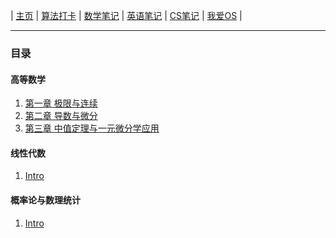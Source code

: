 | [主页](http://haohaha.cn) | [算法打卡](https://alg.haohaha.cn) | [数学笔记](https://math.haohaha.cn) | [英语笔记](https://eng.haohaha.cn) | [CS笔记](https://cs.haohaha.cn) | [我爱OS](https://os.haohaha.cn) |

---

### 目录

#### 高等数学

1. [第一章 极限与连续](./am/01.md)
1. [第二章 导数与微分](./am/02.md)
1. [第三章 中值定理与一元微分学应用](./am/03.md)

#### 线性代数

1. [Intro]()

#### 概率论与数理统计

1. [Intro]()
